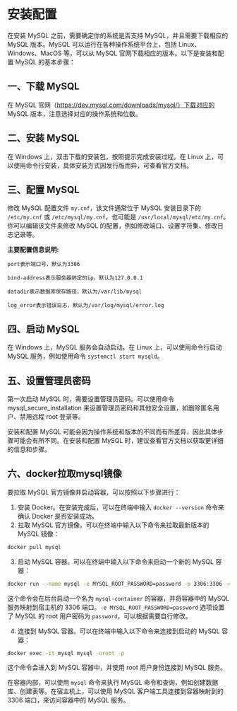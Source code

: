 # 安装配置

在安装 MySQL 之前，需要确定你的系统是否支持 MySQL，并且需要下载相应的 MySQL 版本。MySQL 可以运行在各种操作系统平台上，包括 Linux、Windows、MacOS 等，可以从 MySQL 官网下载相应的版本。以下是安装和配置 MySQL 的基本步骤：

## 一、下载 MySQL

在 MySQL 官网（https://dev.mysql.com/downloads/mysql/）下载对应的 MySQL 版本，注意选择对应的操作系统和位数。

## 二、安装 MySQL

在 Windows 上，双击下载的安装包，按照提示完成安装过程。在 Linux 上，可以使用命令行安装，具体安装方式因发行版而异，可查看官方文档。

## 三、配置 MySQL

修改 MySQL 配置文件 `my.cnf`，该文件通常位于 MySQL 安装目录下的` /etc/my.cnf` 或 `/etc/mysql/my.cnf`，也可能是 `/usr/local/mysql/etc/my.cnf`。你可以编辑该文件来修改 MySQL 的配置，例如修改端口、设置字符集、修改日志记录等。

**主要配置信息说明:**

```shell
port表示端口号，默认为3306

bind-address表示服务器绑定的ip，默认为127.0.0.1

datadir表示数据库保存路径，默认为/var/lib/mysql

log_error表示错误日志，默认为/var/log/mysql/error.log
```

## 四、启动 MySQL

在 Windows 上，MySQL 服务会自动启动。在 Linux 上，可以使用命令行启动 MySQL 服务，例如使用命令 `systemctl start mysqld`。

## 五、设置管理员密码

第一次启动 MySQL 时，需要设置管理员密码。可以使用命令 mysql_secure_installation 来设置管理员密码和其他安全设置，如删除匿名用户、禁用远程 root 登录等。

安装和配置 MySQL 可能会因为操作系统和版本的不同而有所差异，因此具体步骤可能会有所不同。在安装和配置 MySQL 时，建议查看官方文档以获取更详细的信息和步骤。

## 六、docker拉取mysql镜像

要拉取 MySQL 官方镜像并启动容器，可以按照以下步骤进行：

1. 安装 Docker。在安装完成后，可以在终端中输入 `docker --version` 命令来确认 Docker 是否安装成功。
2. 拉取 MySQL 官方镜像。可以在终端中输入以下命令来拉取最新版本的 MySQL 镜像：

```bash
docker pull mysql
```

3. 启动 MySQL 容器。可以在终端中输入以下命令来启动一个新的 MySQL 容器：

```bash
docker run --name mysql -e MYSQL_ROOT_PASSWORD=password -p 3306:3306 -d mysql
```

这个命令会在后台启动一个名为 `mysql-container` 的容器，并将容器中的 MySQL 服务映射到宿主机的 3306 端口。`-e MYSQL_ROOT_PASSWORD=password` 选项设置了 MySQL 的 root 用户密码为 `password`，可以根据需要自行修改。

4. 连接到 MySQL 容器。可以在终端中输入以下命令来连接到启动的 MySQL 容器：

```bash
docker exec -it mysql mysql -uroot -p
```

这个命令会进入到 MySQL 容器中，并使用 root 用户身份连接到 MySQL 服务。

在容器内部，可以使用 `mysql` 命令来执行 MySQL 命令和查询，例如创建数据库、创建表等。在宿主机上，可以使用 MySQL 客户端工具连接到容器映射到的 3306 端口，来访问容器中的 MySQL 服务。
